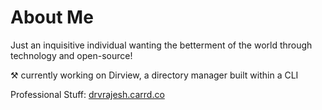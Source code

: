 <h1> About Me </h1>
  
Just an inquisitive individual wanting the betterment of the world through technology and open-source!

⚒ currently working on Dirview, a directory manager built within a CLI

Professional Stuff: [drvrajesh.carrd.co](https://drvrajesh.carrd.co)
